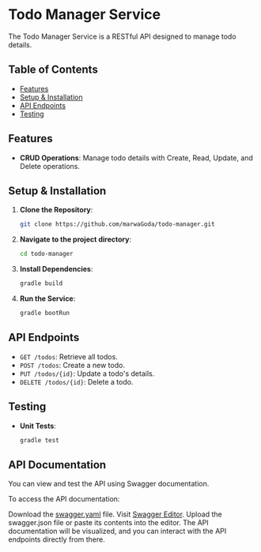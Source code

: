 # Todo Manager Service

The Todo Manager Service is a RESTful API designed to manage todo details.

## Table of Contents

- [Features](#features)
- [Setup & Installation](#setup--installation)
- [API Endpoints](#api-endpoints)
- [Testing](#testing)


## Features

- **CRUD Operations**: Manage todo details with Create, Read, Update, and Delete operations.

## Setup & Installation

1. **Clone the Repository**:
    ```bash
    git clone https://github.com/marwaGoda/todo-manager.git
    ```

2. **Navigate to the project directory**:
    ```bash
    cd todo-manager
    ```

3. **Install Dependencies**:
    ```bash
    gradle build
    ```

4. **Run the Service**:
    ```bash
    gradle bootRun
    ```

## API Endpoints

- `GET /todos`: Retrieve all todos.
- `POST /todos`: Create a new todo.
- `PUT /todos/{id}`: Update a todo's details.
- `DELETE /todos/{id}`: Delete a todo.

## Testing

- **Unit Tests**:
    ```bash
    gradle test
    ```

## API Documentation

You can view and test the API using  Swagger documentation.

To access the API documentation:

Download the  [swagger.yaml](https://github.com/marwaGoda/todo-manager/tree/master/src/main/resources/swagger.yaml) file.
Visit [Swagger Editor](https://editor.swagger.io/).
Upload the swagger.json file or paste its contents into the editor.
The API documentation will be visualized, and you can interact with the API endpoints directly from there.
